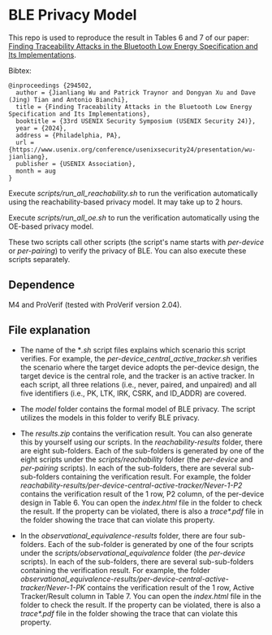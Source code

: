 # BLE Privacy Model

This repo is used to reproduce the result in Tables 6 and 7 of our paper: [Finding Traceability Attacks in the Bluetooth Low Energy Specification and Its Implementations](https://allenjlw.github.io/pdfpapers/bleprivacy.pdf).

Bibtex:
```
@inproceedings {294502,
  author = {Jianliang Wu and Patrick Traynor and Dongyan Xu and Dave (Jing) Tian and Antonio Bianchi},
  title = {Finding Traceability Attacks in the Bluetooth Low Energy Specification and Its Implementations},
  booktitle = {33rd USENIX Security Symposium (USENIX Security 24)},
  year = {2024},
  address = {Philadelphia, PA},
  url = {https://www.usenix.org/conference/usenixsecurity24/presentation/wu-jianliang},
  publisher = {USENIX Association},
  month = aug
}
```

Execute *scripts/run_all_reachability.sh* to run the verification automatically using the reachability-based privacy model.
It may take up to 2 hours.

Execute *scripts/run_all_oe.sh* to run the verification automatically using the OE-based privacy model.

These two scripts call other scripts (the script's name starts with *per-device* or *per-pairing*) to verify the privacy of BLE. You can also execute these scripts separately.

## Dependence
M4 and ProVerif (tested with ProVerif version 2.04).

## File explanation

- The name of the **.sh* script files explains which scenario this script verifies.
For example, the *per-device_central_active_tracker.sh* verifies the scenario where the target device adopts the per-device design, the target device is the central role, and the tracker is an active tracker.
In each script, all three relations (i.e., never, paired, and unpaired) and all five identifiers (i.e., PK, LTK, IRK, CSRK, and ID_ADDR) are covered.

- The *model* folder contains the formal model of BLE privacy.
The script utilizes the models in this folder to verify BLE privacy.

- The *results.zip* contains the verification result. You can also generate this by yourself using our scripts.
In the *reachability-results* folder, there are eight sub-folders.
Each of the sub-folders is generated by one of the eight scripts under the *scripts/reachability* folder (the *per-device* and *per-pairing* scripts).
In each of the sub-folders, there are several sub-sub-folders containing the verification result.
For example, the folder *reachability-results/per-device-central-active-tracker/Never-1-P2* contains the verification result of the 1 row, P2 column, of the per-device design in Table 6.
You can open the *index.html* file in the folder to check the result.
If the property can be violated, there is also a *trace\*.pdf* file in the folder showing the trace that can violate this property.


- In the *observational_equivalence-results* folder, there are four sub-folders.
Each of the sub-folder is generated by one of the four scripts under the *scripts/observational_equivalence* folder (the *per-device* scripts).
In each of the sub-folders, there are several sub-sub-folders containing the verification result.
For example, the folder *observational_equivalence-results/per-device-central-active-tracker/Never-1-PK* contains the verification result of the 1 row, Active Tracker/Result column in Table 7.
You can open the *index.html* file in the folder to check the result.
If the property can be violated, there is also a *trace\*.pdf* file in the folder showing the trace that can violate this property.
